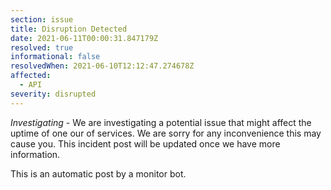 ```yaml
---
section: issue
title: Disruption Detected
date: 2021-06-11T00:00:31.847179Z
resolved: true
informational: false
resolvedWhen: 2021-06-10T12:12:47.274678Z
affected:
  - API
severity: disrupted
---
```

*Investigating* - We are investigating a potential issue that might affect the uptime of one our of services. We are sorry for any inconvenience this may cause you. This incident post will be updated once we have more information.

This is an automatic post by a monitor bot.
        